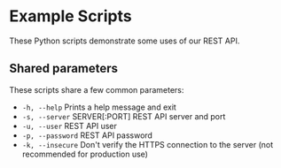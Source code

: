 Example Scripts
===

These Python scripts demonstrate some uses of our REST API.

Shared parameters
---

These scripts share a few common parameters:
 * `-h, --help` Prints a help message and exit
 * `-s, --server` SERVER[:PORT] REST API server and port
 * `-u, --user` REST API user
 * `-p, --password` REST API password
 * `-k, --insecure` Don't verify the HTTPS connection to the server (not recommended for production use)
